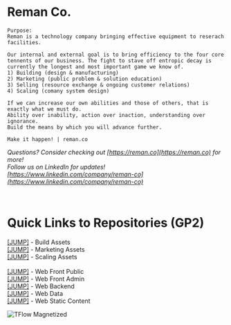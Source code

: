 <h1>Reman Co.</h1>

```
Purpose:
Reman is a technology company bringing effective equipment to reserach facilities. 

Our internal and external goal is to bring efficiency to the four core tennents of our business. The fight to stave off entropic decay is currently the longest and most important game we know of. 
1) Building (design & manufacturing)
2) Marketing (public problem & solution education)
3) Selling (resource exchange & ongoing customer relations)
4) Scaling (comany system design)

If we can increase our own abilities and those of others, that is exactly what we must do.
Ability over inability, action over inaction, understanding over ignorance.
Build the means by which you will advance further.

Make it happen! | reman.co
```

<i>Questions? Consider checking out  [https://reman.co](https://reman.co)  for more!</i>  
<i>Follow us on LinkedIn for updates!  [https://www.linkedin.com/company/reman-co](https://www.linkedin.com/company/reman-co)</i>  

<br>

<h1>Quick Links to Repositories (GP2)</h1>

[[JUMP]](https://github.com/reman-co/gp2-department-assets) - Build Assets  
[[JUMP]](https://github.com/reman-co/gp2-product-assets) - Marketing Assets  
[[JUMP]](https://github.com/reman-co/gp2-general-assets) - Scaling Assets  
<br>
[[JUMP]](https://github.com/reman-co/gp2-web-front-public) - Web Front Public  
[[JUMP]](https://github.com/reman-co/gp2-web-front-internal) - Web Front Admin  
[[JUMP]](https://github.com/reman-co/gp2-web-back) - Web Backend  
[[JUMP]](https://github.com/reman-co/gp2-web-data) - Web Data  
[[JUMP]](https://github.com/reman-co/gp2-web-static) - Web Static Content  


<img alt="TFlow Magnetized" src="http://d1oe4q7w4od22g.cloudfront.net/images/tflow-assem-flowsim.png"/>
